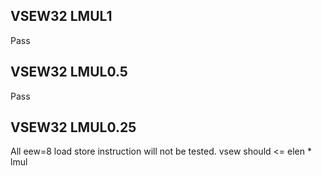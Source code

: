 ## VSEW32 LMUL1
Pass
## VSEW32 LMUL0.5
Pass
## VSEW32 LMUL0.25
All eew=8  load  store instruction will not be tested. 
vsew should <= elen * lmul